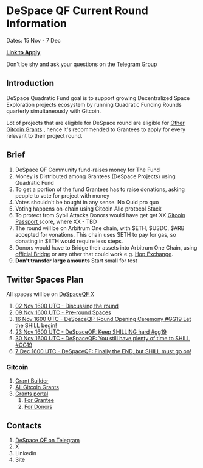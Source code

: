 # DeSpace QF Current Round Information

Dates: 15 Nov - 7 Dec

**[Link to Apply](https://builder.gitcoin.co/#/chains/42161/rounds/0x911ae126be7d88155aa9254c91a49f4d85b83688)**

Don't be shy and ask your questions on the [Telegram Group](https://t.me/despaceqf)

## Introduction

DeSpace Quadratic Fund goal is to support growing Decentralized Space Exploration projects ecosystem by running Quadratic Funding Rounds quarterly simultaneously with Gitcoin.

Lot of projects that are eligible for DeSpace round are eligible for [Other Gitcoin Grants](https://grants.gitcoin.co/) , hence it's recommended to Grantees to apply for every relevant to their project round.

## Brief

 1. DeSpace QF Community fund-raises money for The Fund
 1. Money is Distributed among Grantees (DeSpace Projects) using Quadratic Fund
 1. To get a portion of the fund Grantees has to raise donations, asking people to vote for project with money
 1. Votes shouldn't be bought in any sense. No Quid pro quo
 1. Voting happens on-chain using Gitcoin Allo protocol Stack
 1. To protect from Sybil Attacks Donors would have get get XX [Gitcoin Passport ](https://passport.gitcoin.co/)score, where XX - TBD
 1. The round will be on Arbitrum One chain, with $ETH, $USDC, $ARB accepted for vonations. This chain uses $ETH to pay for gas, so donating in $ETH would require less steps.
 1. Donors would have to Bridge their assets into Arbitrum One Chain, using [official Bridge](https://bridge.arbitrum.io)  or any other that could work e.g. [Hop Exchange](https://app.hop.exchange/).
 1. **Don't transfer large amounts** Start small for test


## Twitter Spaces Plan

All spaces will be on [DeSpaceQF X](https://x.com/DeSpaceQF)

 1. [02 Nov 1600 UTC - Discussing the round](https://twitter.com/i/spaces/1RDxllXoodOxL?s=20)
 1. [09 Nov 1600 UTC - Pre-round Spaces](https://twitter.com/i/spaces/1YqJDgvXwmDGV?s=20)
 1. [16 Nov 1600 UTC - DeSpaceQF: Round Opening Ceremony #GG19 Let the SHILL begin!](https://twitter.com/i/spaces/1DXxyjkrynZKM?s=20)
 1. [23 Nov 1600 UTC - DeSpaceQF: Keep SHILLING hard #gg19](https://twitter.com/i/spaces/1rmxPMWnPEjKN?s=20)
 1. [30 Nov 1600 UTC - DeSpaceQF: You still have plenty of time to SHILL #GG19](https://twitter.com/i/spaces/1MYxNoWLAzpKw?s=20)
 1. [7 Dec 1600 UTC - DeSpaceQF: Finally the END, but SHILL must go on!](https://twitter.com/i/spaces/1mnGepqVEjvKX?s=20)


### Gitcoin

1. [Grant Builder](https://builder.gitcoin.co/)
2. [All Gitcoin Grants](https://grants.gitcoin.co/)
3. [Grants portal](https://grants-portal.gitcoin.co/)
	1. [For Grantee](https://grants-portal.gitcoin.co/gitcoin-grants-donor-portal)
	2. [For Donors](https://grants-portal.gitcoin.co/gitcoin-grants-grantee-portal)

## Contacts
1. [DeSpace QF on Telegram](https://t.me/despaceqf)
2. X
3. Linkedin
4. Site
